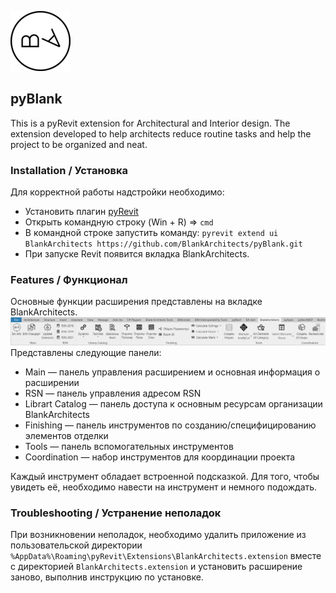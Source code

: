 ![blank logo](https://raw.githubusercontent.com/BlankArchitects/pyBlank/main/docs/static/icon.png)
## pyBlank
This is a pyRevit extension for Architectural and Interior design. The extension developed to help architects reduce routine tasks and help the project to be organized and neat.

### Installation / Установка

Для корректной работы надстройки необходимо:
  * Установить плагин [pyRevit](https://github.com/eirannejad/pyRevit/releases)
  * Открыть командную строку (Win + R) => `cmd`
  * В командной строке запустить команду:
   `pyrevit extend ui BlankArchitects https://github.com/BlankArchitects/pyBlank.git`
  * При запуске Revit появится вкладка BlankArchitects.

### Features / Функционал

Основные функции расширения представлены на вкладке BlankArchitects.
![ribbon logo](/docs/static/ribbon.png)
Представлены следующие панели:
* Main — панель управления расширением и основная информация о расширении
* RSN — панель управления адресом RSN
* Librart Catalog — панель доступа к основным ресурсам организации BlankArchitects
* Finishing — панель инструментов по созданию/специфицированию элементов отделки
* Tools — панель вспомогательных инструментов
* Coordination — набор инструментов для координации проекта

Каждый инструмент обладает встроенной подсказкой. Для того, чтобы увидеть её, необходимо навести на инструмент и немного подождать.


### Troubleshooting / Устранение неполадок

При возникновении неполадок, необходимо удалить приложение из пользовательской директории `%AppData%\Roaming\pyRevit\Extensions\BlankArchitects.extension` вместе с директорией `BlankArchitects.extension` и установить расширение заново, выполнив инструкцию по установке.
